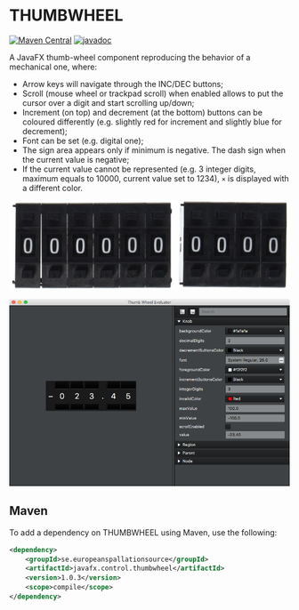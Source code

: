 # THUMBWHEEL

[![Maven Central](https://img.shields.io/maven-central/v/se.europeanspallationsource/javafx.control.thumbwheel.svg)](https://search.maven.org/#search%7Cga%7C1%7Cg%3A%22se.europeanspallationsource%22)
[![javadoc](https://www.javadoc.io/badge/se.europeanspallationsource/javafx.control.thumbwheel.svg?color=orange)](https://www.javadoc.io/doc/se.europeanspallationsource/javafx.control.thumbwheel)

A JavaFX thumb-wheel component reproducing the behavior of a mechanical one, where:

- Arrow keys will navigate through the INC/DEC buttons;
- Scroll (mouse wheel or trackpad scroll) when enabled allows to put the cursor over a digit and start scrolling up/down;
- Increment (on top) and decrement (at the bottom) buttons can be coloured differently (e.g. slightly red for increment and slightly blue for decrement);
- Font can be set (e.g. digital one);
- The sign area appears only if minimum is negative. The dash sign when the current value is negative;
- If the current value cannot be represented (e.g. 3 integer digits, maximum equals to 10000, current value set to 1234), `×` is displayed with a different color.

![Thumbwheel Switch](https://github.com/ESSICS/THUMBWHEEL/blob/master/doc/thumbwheel-switch.jpg)

![Thumb Wheel Evaluator](https://github.com/ESSICS/THUMBWHEEL/blob/master/doc/thumbwheel-evaluator.png)

## Maven

To add a dependency on THUMBWHEEL using Maven, use the following:

```xml
<dependency>
    <groupId>se.europeanspallationsource</groupId>
    <artifactId>javafx.control.thumbwheel</artifactId>
    <version>1.0.3</version>
    <scope>compile</scope>
</dependency>
```

